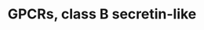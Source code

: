 ---
annotations:
- id: PW:0000125
  parent: signaling pathway
  type: Pathway Ontology
  value: G protein mediated signaling pathway
authors:
- Nsalomonis
- MaintBot
- BruceConklin
- Khanspers
- Christine Chichester
- Eweitz
description: This pathway was created using the GPCRDB (Horn et al., 1998), http://www.cmbi.kun.nl/7tm/.
  The groupings are based on the GPCR phylogenetic tree available from the GPCRDB
  and the training sets used by Karchin et al. (Bioinformatics, 2002, pg. 147-159).
  The labels indicate children and grandchildren of the various classes of GPCRs as
  described by these references.
last-edited: 2021-05-23
organisms:
- Mus musculus
redirect_from:
- /index.php/Pathway:WP456
- /instance/WP456
- /instance/WP456_r117890
revision: r117890
schema-jsonld:
- '@context': https://schema.org/
  '@id': https://wikipathways.github.io/pathways/WP456.html
  '@type': Dataset
  creator:
    '@type': Organization
    name: WikiPathways
  description: This pathway was created using the GPCRDB (Horn et al., 1998), http://www.cmbi.kun.nl/7tm/.
    The groupings are based on the GPCR phylogenetic tree available from the GPCRDB
    and the training sets used by Karchin et al. (Bioinformatics, 2002, pg. 147-159).
    The labels indicate children and grandchildren of the various classes of GPCRs
    as described by these references.
  keywords:
  - Adcyap1r1
  - Calcr
  - Calcrl
  - Cd97
  - Crhr1
  - Crhr2
  - Eltd1
  - Emr1
  - Gcgr
  - Ghrhr
  - Gipr
  - Glp1r
  - Glp2r
  - Gpr64
  - Lphn1
  - Lphn2
  - Lphn3
  - Pth1r
  - Pth2r
  - SCTR
  - Vipr1
  - Vipr2
  license: CC0
  name: GPCRs, class B secretin-like
seo: CreativeWork
title: GPCRs, class B secretin-like
wpid: WP456
---